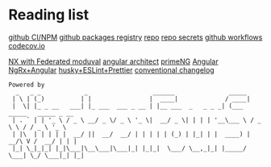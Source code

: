 # **Reading list**

[github CI/NPM](https://tane.dev/2020/05/publishing-npm-libraries-using-nx-and-github-actions/)
[github packages registry](https://docs.github.com/en/packages/working-with-a-github-packages-registry/working-with-the-npm-registry)
[repo](https://github.com/datatunning/portal-core)
[repo secrets](https://github.com/datatunning/portal-core/settings/secrets/actions)
[github workflows](https://docs.github.com/en/actions/using-workflows/about-workflows)
[codecov.io](https://app.codecov.io/gh/datatunning/portal-core/new)

[NX with Federated moduval](https://nx.dev/module-federation/dynamic-module-federation-with-angular)
[angular architect](https://www.angulararchitects.io/en/aktuelles/using-module-federation-with-monorepos-and-angular/)
[primeNG](https://www.primefaces.org/)
[Angular](https://angular.io/)
[NgRx+Angular](https://duncanhunter.gitbook.io/enterprise-angular-applications-with-ngrx-and-nx/introduction/1a-brief-introduction-to-angular)
[husky+ESLint+Prettier](https://medium.com/angular-in-depth/husky-6-lint-prettier-eslint-and-commitlint-for-javascript-project-d7174d44735a)
[conventional changelog](https://github.com/angular/angular/blob/main/CONTRIBUTING.md#-commit-message-format)

```text
Powered by
  _   _ _            _                  ______               _____                      
 | \ | (_)          | |                |  ____|             / ____|                     
 |  \| |_ _ __   ___| |_ ___  ___ _ __ | |__ ___  _   _ _ _| (___   _____   _____ _ __  
 | . ` | | '_ \ / _ \ __/ _ \/ _ \ '_ \|  __/ _ \| | | | '__\___ \ / _ \ \ / / _ \ '_ \ 
 | |\  | | | | |  __/ ||  __/  __/ | | | | | (_) | |_| | |  ____) |  __/\ V /  __/ | | |
 |_| \_|_|_| |_|\___|\__\___|\___|_| |_|_|  \___/ \__,_|_| |_____/ \___| \_/ \___|_| |_|
```
